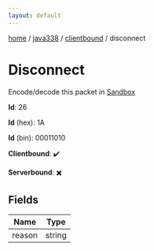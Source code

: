 ```yaml
---
layout: default
---
```


[home](/)  /  [java338](/protocol/java338)  /  [clientbound](/protocol/java338/clientbound)  /  disconnect

# Disconnect

Encode/decode this packet in [Sandbox](../../../sandbox/java338#clientbound.disconnect)

**Id**: 26

**Id** (hex): 1A

**Id** (bin): 00011010

**Clientbound**: ✔️

**Serverbound**: ✖️

## Fields

Name | Type
---|---
reason | string
